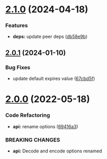 # [2.1.0](https://github.com/dqunbp/use-cookie-state/compare/v2.0.1...v2.1.0) (2024-04-18)


### Features

* **deps:** update peer deps ([db58e9b](https://github.com/dqunbp/use-cookie-state/commit/db58e9b3c2fea23080df29dfc591f7c9f53fa6b3))

## [2.0.1](https://github.com/dqunbp/use-cookie-state/compare/v2.0.0...v2.0.1) (2024-01-10)


### Bug Fixes

* update default expires value ([67cbd5f](https://github.com/dqunbp/use-cookie-state/commit/67cbd5f72772e8b23d0e9c6f02fd9cc14a457385))

# [2.0.0](https://github.com/dqunbp/use-cookie-state/compare/v1.4.0...v2.0.0) (2022-05-18)


### Code Refactoring

* **api:** rename options ([69416a3](https://github.com/dqunbp/use-cookie-state/commit/69416a3b64f4154a726b8e24c90a179c4222101a))


### BREAKING CHANGES

* **api:** Decode and encode options renamed
